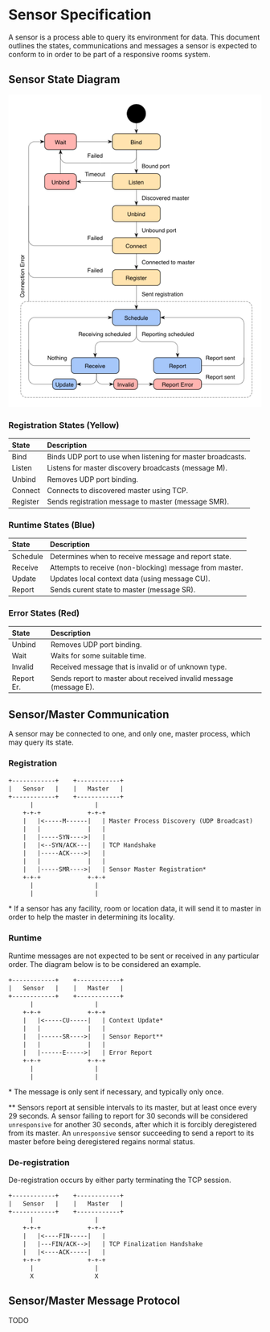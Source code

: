 # Sensor Specification

A sensor is a process able to query its environment for data. This document
outlines the states, communications and messages a sensor is expected to conform
to in order to be part of a responsive rooms system.

## Sensor State Diagram

![Diagram](pics/sensor_state_diagram.png)

### Registration States (Yellow)

| State    | Description                                                       |
|:---------|:------------------------------------------------------------------|
| Bind     | Binds UDP port to use when listening for master broadcasts.       |
| Listen   | Listens for master discovery broadcasts (message M).              |
| Unbind   | Removes UDP port binding.                                         |
| Connect  | Connects to discovered master using TCP.                          |
| Register | Sends registration message to master (message SMR).               |

### Runtime States (Blue)

| State    | Description                                                       |
|:---------|:------------------------------------------------------------------|
| Schedule | Determines when to receive message and report state.              |
| Receive  | Attempts to receive (non-blocking) message from master.           |
| Update   | Updates local context data (using message CU).                    |
| Report   | Sends curent state to master (message SR).                        |

### Error States (Red)

| State    | Description                                                       |
|:---------|:------------------------------------------------------------------|
| Unbind   | Removes UDP port binding.                                         |
| Wait     | Waits for some suitable time.                                     |
| Invalid  | Received message that is invalid or of unknown type.              |
|Report Er.| Sends report to master about received invalid message (message E).|

## Sensor/Master Communication

A sensor may be connected to one, and only one, master process, which may query
its state.

### Registration

```
+------------+    +------------+
|   Sensor   |    |   Master   |
+------------+    +------------+
      |                 |
    +-+-+             +-+-+
    |   |<-----M------|   | Master Process Discovery (UDP Broadcast)
    |   |             |   |
    |   |-----SYN---->|   |
    |   |<--SYN/ACK---|   | TCP Handshake
    |   |-----ACK---->|   |
    |   |             |   |
    |   |-----SMR---->|   | Sensor Master Registration*
    +-+-+             +-+-+
      |                 |
      |                 |
```

\* If a sensor has any facility, room or location data, it will send it to
   master in order to help the master in determining its locality.

### Runtime

Runtime messages are not expected to be sent or received in any particular
order. The diagram below is to be considered an example.

```
+------------+    +------------+
|   Sensor   |    |   Master   |
+------------+    +------------+
      |                 |
    +-+-+             +-+-+
    |   |<-----CU-----|   | Context Update*
    |   |             |   |
    |   |------SR---->|   | Sensor Report**
    |   |             |   |
    |   |------E----->|   | Error Report
    +-+-+             +-+-+
      |                 |
      |                 |
```

\* The message is only sent if necessary, and typically only once.

\** Sensors report at sensible intervals to its master, but at least once every
29 seconds. A sensor failing to report for 30 seconds will be considered
`unresponsive` for another 30 seconds, after which it is forcibly deregistered
from its master. An `unresponsive` sensor succeeding to send a report to its
master before being deregistered regains normal status.

### De-registration

De-registration occurs by either party terminating the TCP session.

```
+------------+    +------------+
|   Sensor   |    |   Master   |
+------------+    +------------+
      |                 |
    +-+-+             +-+-+
    |   |<----FIN-----|   |
    |   |---FIN/ACK-->|   | TCP Finalization Handshake
    |   |<----ACK-----|   |
    +-+-+             +-+-+
      |                 |
      X                 X
```

## Sensor/Master Message Protocol

TODO
